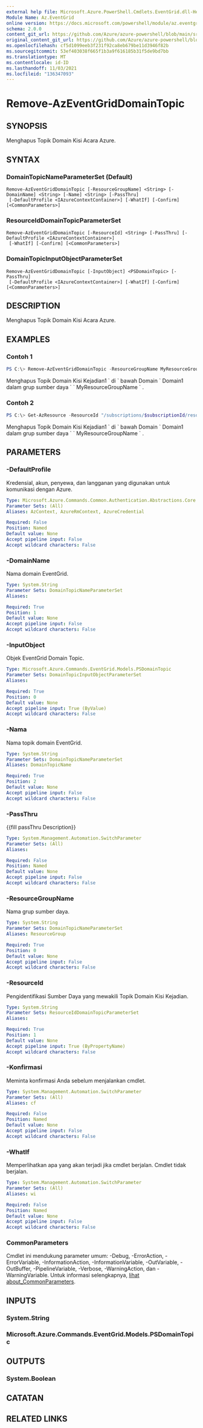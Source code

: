 ```yaml
---
external help file: Microsoft.Azure.PowerShell.Cmdlets.EventGrid.dll-Help.xml
Module Name: Az.EventGrid
online version: https://docs.microsoft.com/powershell/module/az.eventgrid/remove-azeventgriddomaintopic
schema: 2.0.0
content_git_url: https://github.com/Azure/azure-powershell/blob/main/src/EventGrid/EventGrid/help/Remove-AzEventGridDomainTopic.md
original_content_git_url: https://github.com/Azure/azure-powershell/blob/main/src/EventGrid/EventGrid/help/Remove-AzEventGridDomainTopic.md
ms.openlocfilehash: cf5d1099eeb3f231f92ca8eb679be11d3946f82b
ms.sourcegitcommit: 53ef403038f665f1b3a9f616185b31f5de9bd7bb
ms.translationtype: MT
ms.contentlocale: id-ID
ms.lasthandoff: 11/03/2021
ms.locfileid: "136347093"
---
```

# Remove-AzEventGridDomainTopic

## SYNOPSIS
Menghapus Topik Domain Kisi Acara Azure.

## SYNTAX

### DomainTopicNameParameterSet (Default)
```
Remove-AzEventGridDomainTopic [-ResourceGroupName] <String> [-DomainName] <String> [-Name] <String> [-PassThru]
 [-DefaultProfile <IAzureContextContainer>] [-WhatIf] [-Confirm] [<CommonParameters>]
```

### ResourceIdDomainTopicParameterSet
```
Remove-AzEventGridDomainTopic [-ResourceId] <String> [-PassThru] [-DefaultProfile <IAzureContextContainer>]
 [-WhatIf] [-Confirm] [<CommonParameters>]
```

### DomainTopicInputObjectParameterSet
```
Remove-AzEventGridDomainTopic [-InputObject] <PSDomainTopic> [-PassThru]
 [-DefaultProfile <IAzureContextContainer>] [-WhatIf] [-Confirm] [<CommonParameters>]
```

## DESCRIPTION
Menghapus Topik Domain Kisi Acara Azure.

## EXAMPLES

### Contoh 1
```powershell
PS C:\> Remove-AzEventGridDomainTopic -ResourceGroupName MyResourceGroupName -DomainName Domain1 -Name Topic1
```

Menghapus Topik Domain Kisi Kejadian1 \` di \` bawah Domain \` Domain1 dalam grup sumber daya \` \` MyResourceGroupName \` .

### Contoh 2
```powershell
PS C:\> Get-AzResource -ResourceId "/subscriptions/$subscriptionId/resourceGroups/MyResourceGroupName/providers/Microsoft.EventGrid/domains/Domain1/topics/Topic1" | Remove-AzEventGridDomainTopic
```

Menghapus Topik Domain Kisi Kejadian1 \` di \` bawah Domain \` Domain1 dalam grup sumber daya \` \` MyResourceGroupName \` .

## PARAMETERS

### -DefaultProfile
Kredensial, akun, penyewa, dan langganan yang digunakan untuk komunikasi dengan Azure.

```yaml
Type: Microsoft.Azure.Commands.Common.Authentication.Abstractions.Core.IAzureContextContainer
Parameter Sets: (All)
Aliases: AzContext, AzureRmContext, AzureCredential

Required: False
Position: Named
Default value: None
Accept pipeline input: False
Accept wildcard characters: False
```

### -DomainName
Nama domain EventGrid.

```yaml
Type: System.String
Parameter Sets: DomainTopicNameParameterSet
Aliases:

Required: True
Position: 1
Default value: None
Accept pipeline input: False
Accept wildcard characters: False
```

### -InputObject
Objek EventGrid Domain Topic.

```yaml
Type: Microsoft.Azure.Commands.EventGrid.Models.PSDomainTopic
Parameter Sets: DomainTopicInputObjectParameterSet
Aliases:

Required: True
Position: 0
Default value: None
Accept pipeline input: True (ByValue)
Accept wildcard characters: False
```

### -Nama
Nama topik domain EventGrid.

```yaml
Type: System.String
Parameter Sets: DomainTopicNameParameterSet
Aliases: DomainTopicName

Required: True
Position: 2
Default value: None
Accept pipeline input: False
Accept wildcard characters: False
```

### -PassThru
{{fill passThru Description}}

```yaml
Type: System.Management.Automation.SwitchParameter
Parameter Sets: (All)
Aliases:

Required: False
Position: Named
Default value: None
Accept pipeline input: False
Accept wildcard characters: False
```

### -ResourceGroupName
Nama grup sumber daya.

```yaml
Type: System.String
Parameter Sets: DomainTopicNameParameterSet
Aliases: ResourceGroup

Required: True
Position: 0
Default value: None
Accept pipeline input: False
Accept wildcard characters: False
```

### -ResourceId
Pengidentifikasi Sumber Daya yang mewakili Topik Domain Kisi Kejadian.

```yaml
Type: System.String
Parameter Sets: ResourceIdDomainTopicParameterSet
Aliases:

Required: True
Position: 1
Default value: None
Accept pipeline input: True (ByPropertyName)
Accept wildcard characters: False
```

### -Konfirmasi
Meminta konfirmasi Anda sebelum menjalankan cmdlet.

```yaml
Type: System.Management.Automation.SwitchParameter
Parameter Sets: (All)
Aliases: cf

Required: False
Position: Named
Default value: None
Accept pipeline input: False
Accept wildcard characters: False
```

### -WhatIf
Memperlihatkan apa yang akan terjadi jika cmdlet berjalan.
Cmdlet tidak berjalan.

```yaml
Type: System.Management.Automation.SwitchParameter
Parameter Sets: (All)
Aliases: wi

Required: False
Position: Named
Default value: None
Accept pipeline input: False
Accept wildcard characters: False
```

### CommonParameters
Cmdlet ini mendukung parameter umum: -Debug, -ErrorAction, -ErrorVariable, -InformationAction, -InformationVariable, -OutVariable, -OutBuffer, -PipelineVariable, -Verbose, -WarningAction, dan -WarningVariable. Untuk informasi selengkapnya, [lihat about_CommonParameters](http://go.microsoft.com/fwlink/?LinkID=113216).

## INPUTS

### System.String

### Microsoft.Azure.Commands.EventGrid.Models.PSDomainTopic

## OUTPUTS

### System.Boolean

## CATATAN

## RELATED LINKS
